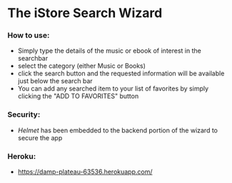 # The iStore Search Wizard

### How to use:
* Simply type the details of the music or ebook of interest in the searchbar
* select the category (either Music or Books)
* click the search button and the requested information will be available just below the search bar
* You can add any searched item to your list of favorites by simply clicking the "ADD TO FAVORITES" button

### Security:
* *Helmet* has been embedded to the backend portion of the wizard to secure the app

### Heroku: 
* https://damp-plateau-63536.herokuapp.com/